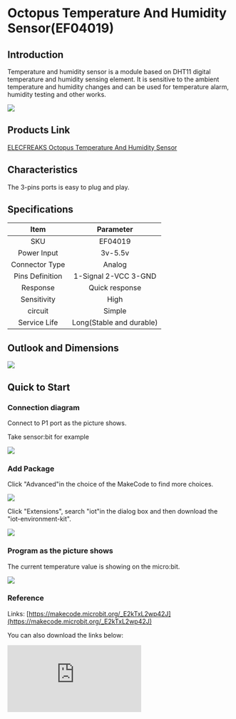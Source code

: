 ﻿# Octopus Temperature And Humidity Sensor(EF04019)

## Introduction

 Temperature and humidity sensor is a module based on DHT11 digital temperature and humidity sensing element. It is sensitive to the ambient temperature and humidity changes and can be used for temperature alarm, humidity testing and other works.

 ![](https://wiki-media-ef.oss-cn-hongkong.aliyuncs.com//images/b4CeLwq.jpg)

## Products Link

[ELECFREAKS Octopus Temperature And Humidity Sensor](https://shop.elecfreaks.com/products/elecfreaks-octopus-temperature-and-humidity-sensor?_pos=1&_sid=412071640&_ss=r)

## Characteristics

The 3-pins ports is easy to plug and play.


## Specifications


Item  | Parameter
:-: | :-:
SKU|EF04019
Power Input|3v-5.5v
Connector Type|Analog
Pins Definition|1-Signal 2-VCC 3-GND
Response|Quick response
Sensitivity|High
circuit|Simple
Service Life|Long(Stable and durable)


## Outlook and Dimensions


 ![](https://wiki-media-ef.oss-cn-hongkong.aliyuncs.com//images/aQIDnpP.png)

## Quick to Start


### Connection diagram
 Connect to P1 port as the picture shows.

Take sensor:bit for example

 ![](https://wiki-media-ef.oss-cn-hongkong.aliyuncs.com//images/jxvVgcK.png)

### Add Package
 Click "Advanced"in the choice of the MakeCode to find more choices.

 ![](https://wiki-media-ef.oss-cn-hongkong.aliyuncs.com//images/smtcNoB.png)



 Click "Extensions", search "iot"in the dialog box and then download the "iot-environment-kit".

 ![](https://wiki-media-ef.oss-cn-hongkong.aliyuncs.com//images/IAZrNAy.png)

### Program as the picture shows
 The current temperature value is showing on the micro:bit.

 ![](https://wiki-media-ef.oss-cn-hongkong.aliyuncs.com//images/BOELw4G.png)

### Reference
Links: [https://makecode.microbit.org/_E2kTxL2wp42J](https://makecode.microbit.org/_E2kTxL2wp42J)

You can also download the links below:


<div
    style={{
        position: 'relative',
        paddingBottom: '60%',
        overflow: 'hidden',
    }}
>
    <iframe
        src="https://makecode.microbit.org/_E2kTxL2wp42J"
        frameborder="0"
        sandbox="allow-popups allow-forms allow-scripts allow-same-origin"
        style={{
            position: 'absolute',
            width: '100%',
            height: '100%',
        }}
    />
</div>


### Result
 The temperature value is scrolling on the micro:bit.

## Relevant Cases


## Technique Files
